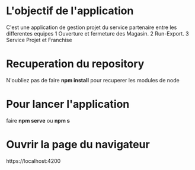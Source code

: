 # L'objectif de l'application 

C'est une application de gestion projet du service partenaire entre les differentes equipes
1 Ouverture et fermeture des Magasin.
2 Run-Export.
3 Service Projet et Franchise 

# Recuperation du repository 

N'oubliez pas de faire **npm install** pour recuperer les modules de node

# Pour lancer l'application 

faire **npm serve** ou **npm s**

# Ouvrir la page du navigateur 

  https://localhost:4200
